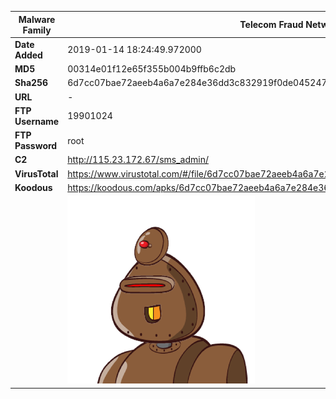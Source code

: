 | Malware Family | Telecom Fraud Network for South Koreans                      |
| -------------- | ------------------------------------------------------------ |
| **Date Added** | 2019-01-14 18:24:49.972000                                                   |
| **MD5**        | 00314e01f12e65f355b004b9ffb6c2db                             |
| **Sha256**     | 6d7cc07bae72aeeb4a6a7e284e36dd3c832919f0de04524719ef549822dd49e1 |
| **URL**        | -                                                            |
| **FTP Username**        | 19901024                                                            |
| **FTP Password**        | root                                                            |
| **C2**         | http://115.23.172.67/sms_admin/ |
| **VirusTotal** | https://www.virustotal.com/#/file/6d7cc07bae72aeeb4a6a7e284e36dd3c832919f0de04524719ef549822dd49e1/detection |
| **Koodous**    | https://koodous.com/apks/6d7cc07bae72aeeb4a6a7e284e36dd3c832919f0de04524719ef549822dd49e1 |
|                | ![](../assets/6d7cc07bae72aeeb4a6a7e284e36dd3c832919f0de04524719ef549822dd49e1.png) |